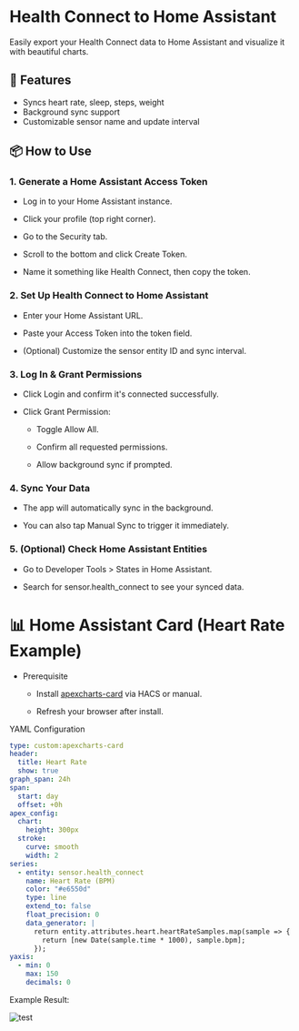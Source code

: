 # Health Connect to Home Assistant

Easily export your Health Connect data to Home Assistant and visualize it with beautiful charts.

## 🚀 Features
- Syncs heart rate, sleep, steps, weight
- Background sync support
- Customizable sensor name and update interval

## 📦 How to Use

### 1. Generate a Home Assistant Access Token

- Log in to your Home Assistant instance.

- Click your profile (top right corner).

- Go to the Security tab.

- Scroll to the bottom and click Create Token.

- Name it something like Health Connect, then copy the token.

### 2. Set Up Health Connect to Home Assistant

- Enter your Home Assistant URL.

- Paste your Access Token into the token field.

- (Optional) Customize the sensor entity ID and sync interval.

### 3. Log In & Grant Permissions

- Click Login and confirm it's connected successfully.

- Click Grant Permission:

  - Toggle Allow All.

  - Confirm all requested permissions.

  - Allow background sync if prompted.

### 4. Sync Your Data

- The app will automatically sync in the background.

- You can also tap Manual Sync to trigger it immediately.

### 5. (Optional) Check Home Assistant Entities

- Go to Developer Tools > States in Home Assistant.

- Search for sensor.health_connect to see your synced data.

# 📊 Home Assistant Card (Heart Rate Example)

- Prerequisite

  - Install [apexcharts-card](https://github.com/RomRider/apexcharts-card) via HACS or manual.

  - Refresh your browser after install.

YAML Configuration
```yaml
type: custom:apexcharts-card
header:
  title: Heart Rate
  show: true
graph_span: 24h
span:
  start: day
  offset: +0h
apex_config:
  chart:
    height: 300px
  stroke:
    curve: smooth
    width: 2
series:
  - entity: sensor.health_connect
    name: Heart Rate (BPM)
    color: "#e6550d"
    type: line
    extend_to: false
    float_precision: 0
    data_generator: |
      return entity.attributes.heart.heartRateSamples.map(sample => {
        return [new Date(sample.time * 1000), sample.bpm];
      });
yaxis:
  - min: 0
    max: 150
    decimals: 0
```

Example Result:

![test](https://github.com/user-attachments/assets/9cf7837a-4ba3-4efe-84ae-1ae1bd5ceae0)

